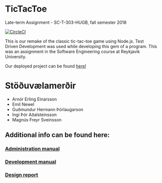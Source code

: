 # TicTacToe
Late-term Assignment - SC-T-303-HUGB, fall semester 2018

[![CircleCI](https://circleci.com/gh/Stoduvaelamerdir/TicTacToe/tree/master.svg?style=svg)](https://circleci.com/gh/Stoduvaelamerdir/TicTacToe/tree/master)

This is our remake of the classic tic-tac-toe game using Node.js. Test Driven Development was used while developing this gem of a program. This was an assignment in the Software Engineering course at Reykjavik University.

Our deployed project can be found [here!](https://tictactoeprod.herokuapp.com/ "Stöðuvælamerðir's tic-tac-toe!")

# Stöðuvælamerðir
- Arnór Erling Einarsson
- Emil Newel
- Guðmundur Hermann Þórlaugarson
- Ingi Þór Aðalsteinsson
- Magnús Freyr Sveinsson


## Additional info can be found here: 
### [Administration manual](https://github.com/Stoduvaelamerdir/TicTacToe/blob/master/docs/admin-manual.md)

### [Development manual](https://github.com/Stoduvaelamerdir/TicTacToe/blob/master/docs/developmnent-manual.md)

### [Design report](https://github.com/Stoduvaelamerdir/TicTacToe/blob/master/docs/design-report.md)

